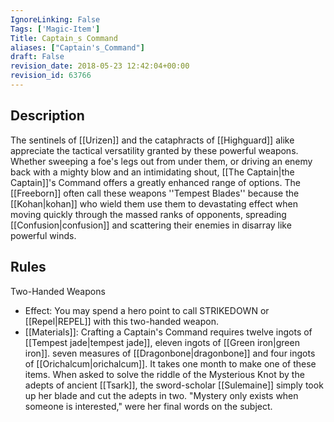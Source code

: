 ```yaml
---
IgnoreLinking: False
Tags: ['Magic-Item']
Title: Captain_s Command
aliases: ["Captain's_Command"]
draft: False
revision_date: 2018-05-23 12:42:04+00:00
revision_id: 63766
---
```


## Description
The sentinels of [[Urizen]] and the cataphracts of [[Highguard]] alike appreciate the tactical versatility granted by these powerful weapons. Whether sweeping a foe's legs out from under them, or driving an enemy back with a mighty blow and an intimidating shout, [[The Captain|the Captain]]'s Command offers a greatly enhanced range of options.
The [[Freeborn]] often call these weapons ''Tempest Blades'' because the [[Kohan|kohan]] who wield them use them to devastating effect when moving quickly through the massed ranks of opponents, spreading [[Confusion|confusion]] and scattering their enemies in disarray like powerful winds.
## Rules
Two-Handed Weapons
* Effect: You may spend a hero point to call STRIKEDOWN or [[Repel|REPEL]] with this two-handed weapon.
* [[Materials]]: Crafting a Captain's Command requires twelve ingots of [[Tempest jade|tempest jade]], eleven ingots of [[Green iron|green iron]]. seven measures of [[Dragonbone|dragonbone]] and four ingots of [[Orichalcum|orichalcum]]. It takes one month to make one of these items.
When asked to solve the riddle of the Mysterious Knot by the adepts of ancient [[Tsark]], the sword-scholar [[Sulemaine]] simply took up her blade and cut the adepts in two.
"Mystery only exists when someone is interested," were her final words on the subject.